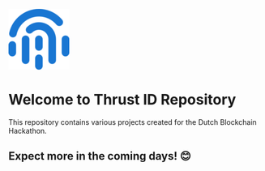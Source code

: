 ![alt tag](https://github.com/ArthurManz/thrust-id/blob/master/thrust-app/front-end/src/static/icons/apple-icon-120x120.png?raw=true)

# Welcome to Thrust ID Repository

This repository contains various projects created for the Dutch Blockchain Hackathon.

## Expect more in the coming days! 😊
